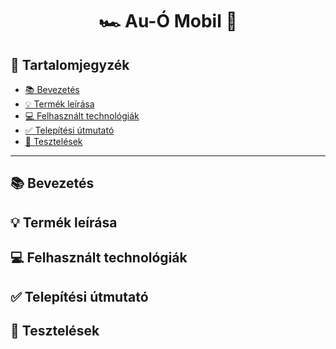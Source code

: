 <center>
    <h1>
    🏎 Au-Ó Mobil 🚗</h1>
</center>

## 📝 Tartalomjegyzék
- [ 📚 Bevezetés](#bevezetés)
- [ 💡 Termék leírása](#-termék-leírása)
- [ 💻 Felhasznált technológiák](#-felhasznált-technológiák)
- [ ✅ Telepítési útmutató]( #-telepítési-útmutató)
- [ 📝 Tesztelések](#-tesztelések)

---
## 📚 Bevezetés

## 💡 Termék leírása

## 💻 Felhasznált technológiák

## ✅ Telepítési útmutató

## 📝 Tesztelések